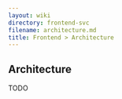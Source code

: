 ```yaml
---
layout: wiki
directory: frontend-svc
filename: architecture.md
title: Frontend > Architecture
---
```

## Architecture
TODO
